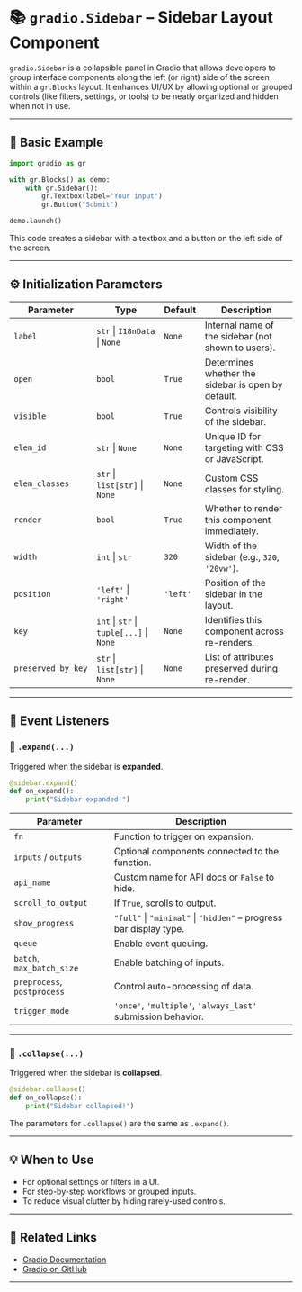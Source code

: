 
# 📚 `gradio.Sidebar` – Sidebar Layout Component

`gradio.Sidebar` is a collapsible panel in Gradio that allows developers to group interface components along the left (or right) side of the screen within a `gr.Blocks` layout. It enhances UI/UX by allowing optional or grouped controls (like filters, settings, or tools) to be neatly organized and hidden when not in use.

---

## 🧰 Basic Example

```python
import gradio as gr

with gr.Blocks() as demo:
    with gr.Sidebar():
        gr.Textbox(label="Your input")
        gr.Button("Submit")

demo.launch()
```

This code creates a sidebar with a textbox and a button on the left side of the screen.

---

## ⚙️ Initialization Parameters

| Parameter          | Type                                     | Default  | Description                                        |
| ------------------ | ---------------------------------------- | -------- | -------------------------------------------------- |
| `label`            | `str` \| `I18nData` \| `None`            | `None`   | Internal name of the sidebar (not shown to users). |
| `open`             | `bool`                                   | `True`   | Determines whether the sidebar is open by default. |
| `visible`          | `bool`                                   | `True`   | Controls visibility of the sidebar.                |
| `elem_id`          | `str` \| `None`                          | `None`   | Unique ID for targeting with CSS or JavaScript.    |
| `elem_classes`     | `str` \| `list[str]` \| `None`           | `None`   | Custom CSS classes for styling.                    |
| `render`           | `bool`                                   | `True`   | Whether to render this component immediately.      |
| `width`            | `int` \| `str`                           | `320`    | Width of the sidebar (e.g., `320`, `'20vw'`).      |
| `position`         | `'left'` \| `'right'`                    | `'left'` | Position of the sidebar in the layout.             |
| `key`              | `int` \| `str` \| `tuple[...]` \| `None` | `None`   | Identifies this component across re-renders.       |
| `preserved_by_key` | `str` \| `list[str]` \| `None`           | `None`   | List of attributes preserved during re-render.     |

---

## 🚀 Event Listeners

### 🔼 `.expand(...)`

Triggered when the sidebar is **expanded**.

```python
@sidebar.expand()
def on_expand():
    print("Sidebar expanded!")
```

| Parameter                   | Description                                                        |
| --------------------------- | ------------------------------------------------------------------ |
| `fn`                        | Function to trigger on expansion.                                  |
| `inputs` / `outputs`        | Optional components connected to the function.                     |
| `api_name`                  | Custom name for API docs or `False` to hide.                       |
| `scroll_to_output`          | If `True`, scrolls to output.                                      |
| `show_progress`             | `"full"` \| `"minimal"` \| `"hidden"` – progress bar display type. |
| `queue`                     | Enable event queuing.                                              |
| `batch`, `max_batch_size`   | Enable batching of inputs.                                         |
| `preprocess`, `postprocess` | Control auto-processing of data.                                   |
| `trigger_mode`              | `'once'`, `'multiple'`, `'always_last'` submission behavior.       |

---

### 🔽 `.collapse(...)`

Triggered when the sidebar is **collapsed**.

```python
@sidebar.collapse()
def on_collapse():
    print("Sidebar collapsed!")
```

The parameters for `.collapse()` are the same as `.expand()`.

---

## 💡 When to Use

* For optional settings or filters in a UI.
* For step-by-step workflows or grouped inputs.
* To reduce visual clutter by hiding rarely-used controls.

---

## 🔗 Related Links

* [Gradio Documentation](https://www.gradio.app/)
* [Gradio on GitHub](https://github.com/gradio-app/gradio)

---


